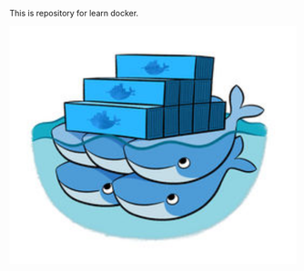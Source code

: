 This is repository for learn docker.





 
<img src="dockerlogo.jpg" width="600" hegiht="100" align=center />
